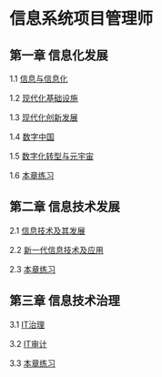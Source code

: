 # 信息系统项目管理师

## 第一章 信息化发展

1.1 [信息与信息化](./1.信息化发展/1.信息与信息化.md)

1.2 [现代化基础设施](./1.信息化发展/2.现代化基础设施.md)

1.3 [现代化创新发展](./1.信息化发展/3.现代化创新发展.md)

1.4 [数字中国](./1.信息化发展/4.数字中国.md)

1.5 [数字化转型与元宇宙](./1.信息化发展/5.数字化转型与元宇宙.md)

1.6 [本章练习](./1.信息化发展/6.本章练习.md)

## 第二章 信息技术发展

2.1 [信息技术及其发展](./2.信息技术发展/1.信息技术及其发展.md)

2.2 [新一代信息技术及应用](./2.信息技术发展/2.新一代信息技术及应用.md)

2.3 [本章练习](./2.信息技术发展/本章练习.md)

## 第三章 信息技术治理

3.1 [IT治理](./3.信息技术治理/1.IT治理.md)

3.2 [IT审计](./3.信息技术治理/2.IT审计.md)

3.3 [本章练习](./3.信息技术治理/3.本章练习.md)

